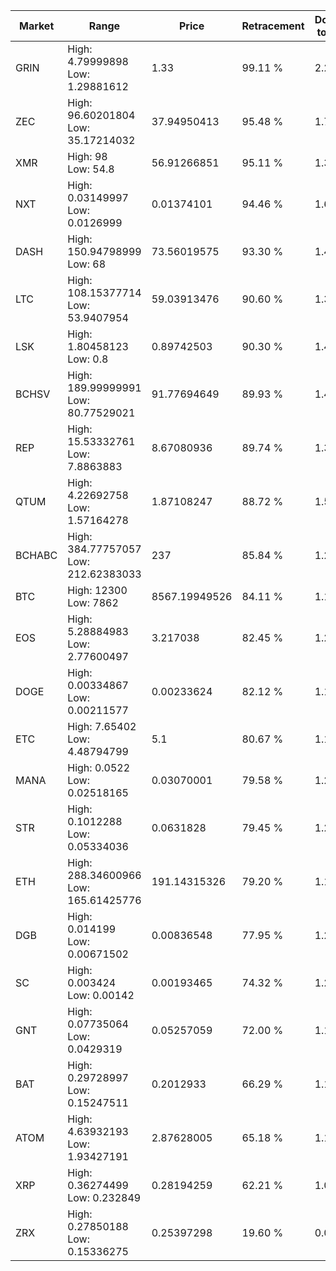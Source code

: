 | Market | Range | Price| Retracement | Doubles to 50% |
| --- | --- | --- | --- | --- |
| GRIN | High: 4.79999898<br />Low: 1.29881612 | 1.33 | 99.11 % | 2.29 |
| ZEC | High: 96.60201804<br />Low: 35.17214032 | 37.94950413 | 95.48 % | 1.74 |
| XMR | High: 98<br />Low: 54.8 | 56.91266851 | 95.11 % | 1.34 |
| NXT | High: 0.03149997<br />Low: 0.0126999 | 0.01374101 | 94.46 % | 1.61 |
| DASH | High: 150.94798999<br />Low: 68 | 73.56019575 | 93.30 % | 1.49 |
| LTC | High: 108.15377714<br />Low: 53.9407954 | 59.03913476 | 90.60 % | 1.37 |
| LSK | High: 1.80458123<br />Low: 0.8 | 0.89742503 | 90.30 % | 1.45 |
| BCHSV | High: 189.99999991<br />Low: 80.77529021 | 91.77694649 | 89.93 % | 1.48 |
| REP | High: 15.53332761<br />Low: 7.8863883 | 8.67080936 | 89.74 % | 1.35 |
| QTUM | High: 4.22692758<br />Low: 1.57164278 | 1.87108247 | 88.72 % | 1.55 |
| BCHABC | High: 384.77757057<br />Low: 212.62383033 | 237 | 85.84 % | 1.26 |
| BTC | High: 12300<br />Low: 7862 | 8567.19949526 | 84.11 % | 1.18 |
| EOS | High: 5.28884983<br />Low: 2.77600497 | 3.217038 | 82.45 % | 1.25 |
| DOGE | High: 0.00334867<br />Low: 0.00211577 | 0.00233624 | 82.12 % | 1.17 |
| ETC | High: 7.65402<br />Low: 4.48794799 | 5.1 | 80.67 % | 1.19 |
| MANA | High: 0.0522<br />Low: 0.02518165 | 0.03070001 | 79.58 % | 1.26 |
| STR | High: 0.1012288<br />Low: 0.05334036 | 0.0631828 | 79.45 % | 1.22 |
| ETH | High: 288.34600966<br />Low: 165.61425776 | 191.14315326 | 79.20 % | 1.19 |
| DGB | High: 0.014199<br />Low: 0.00671502 | 0.00836548 | 77.95 % | 1.25 |
| SC | High: 0.003424<br />Low: 0.00142 | 0.00193465 | 74.32 % | 1.25 |
| GNT | High: 0.07735064<br />Low: 0.0429319 | 0.05257059 | 72.00 % | 1.14 |
| BAT | High: 0.29728997<br />Low: 0.15247511 | 0.2012933 | 66.29 % | 1.12 |
| ATOM | High: 4.63932193<br />Low: 1.93427191 | 2.87628005 | 65.18 % | 1.14 |
| XRP | High: 0.36274499<br />Low: 0.232849 | 0.28194259 | 62.21 % | 1.06 |
| ZRX | High: 0.27850188<br />Low: 0.15336275 | 0.25397298 | 19.60 % | 0.00 |
